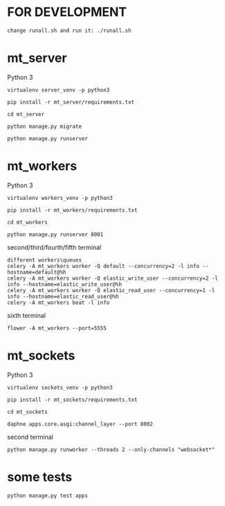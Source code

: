 # FOR DEVELOPMENT
```
change runall.sh and run it: ./runall.sh
```

# mt_server

Python 3
```
virtualenv server_venv -p python3
```
```
pip install -r mt_server/requirements.txt
```
```
cd mt_server
```
```
python manage.py migrate
```
```
python manage.py runserver
```

# mt_workers

Python 3
```
virtualenv workers_venv -p python3
```
```
pip install -r mt_workers/requirements.txt
```
```
cd mt_workers
```
```
python manage.py runserver 8001
```

second/third/fourth/fifth terminal
```
different workers\queues
celery -A mt_workers worker -Q default --concurrency=2 -l info --hostname=default@%h
celery -A mt_workers worker -Q elastic_write_user --concurrency=2 -l info --hostname=elastic_write_user@%h
celery -A mt_workers worker -Q elastic_read_user --concurrency=1 -l info --hostname=elastic_read_user@%h
celery -A mt_workers beat -l info
```

sixth terminal
```
flower -A mt_workers --port=5555
```

# mt_sockets

Python 3
```
virtualenv sockets_venv -p python3
```
```
pip install -r mt_sockets/requirements.txt
```
```
cd mt_sockets
```
```
daphne apps.core.asgi:channel_layer --port 8002
```

second terminal
```
python manage.py runworker --threads 2 --only-channels "websocket*"
```

# some tests
```
python manage.py test apps
```

